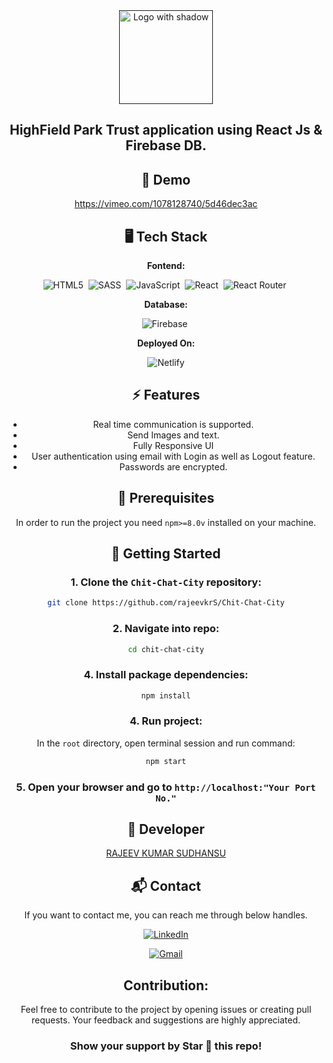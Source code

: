 <div align="center">

<!-- Title: -->
  <a href="" target="">
    <img src="https://github.com/rajeevkrS/Chit-Chat-City/assets/124420037/06e0b6a3-0436-44fd-953b-5383c7c099f1" height="150" alt="Logo with shadow">
  </a>

<!-- Short description: -->
<h2>HighField Park Trust application using React Js & Firebase DB.</h2>

## 🚀 Demo

https://vimeo.com/1078128740/5d46dec3ac
## 🖥️ Tech Stack

**Fontend:**

![HTML5](https://img.shields.io/badge/HTML5-E34F26?style=for-the-badge&logo=html5&logoColor=white)&nbsp;
![SASS](https://img.shields.io/badge/SASS-CC6699?style=for-the-badge&logo=sass&logoColor=white)&nbsp;
![JavaScript](https://img.shields.io/badge/JavaScript-323330?style=for-the-badge&logo=javascript&logoColor=F7DF1E)&nbsp;
![React](https://img.shields.io/badge/react_js-%2320232a.svg?style=for-the-badge&logo=react&logoColor=%2361DAFB)&nbsp;
![React Router](https://img.shields.io/badge/React_Router-CA4245?style=for-the-badge&logo=react-router&logoColor=white)&nbsp;

**Database:**

![Firebase](https://img.shields.io/badge/Firebase-4EA94B?style=for-the-badge&logo=firebase&logoColor=white)&nbsp;

**Deployed On:**

![Netlify](https://img.shields.io/badge/Netlify-00C7B7?style=for-the-badge&logo=Netlify&logoColor=black)

## ⚡️ Features

- Real time communication is supported.
- Send Images and text.
- Fully Responsive UI
- User authentication using email with Login as well as Logout feature.
- Passwords are encrypted.

## 📖 Prerequisites

In order to run the project you need `npm>=8.0v` installed on your machine.

## 🚩 Getting Started

### 1. Clone the `Chit-Chat-City` repository:

```bash
git clone https://github.com/rajeevkrS/Chit-Chat-City
```

### 2. Navigate into repo:

```bash
cd chit-chat-city
```



### 4. Install package dependencies:

```bash
npm install
```

### 4. Run project:

In the `root` directory, open terminal session and run command:

```bash
npm start
```

### 5. Open your browser and go to `http://localhost:"Your Port No."`

## 👤 Developer

[RAJEEV KUMAR SUDHANSU](https://github.com/rajeevkrS)

## 📬 Contact

If you want to contact me, you can reach me through below handles.

<a href="https://www.linkedin.com/in/rajeev-kumar-sudhansu/" target="_blank"><img src="https://img.shields.io/badge/LinkedIn-0077B5?style=for-the-badge&logo=linkedin&logoColor=white" alt="LinkedIn"/></a>

<a href="mailto:rajeevkumarr1221@gmail.com"><img  alt="Gmail" src="https://img.shields.io/badge/Gmail-D14836?style=for-the-badge&logo=gmail&logoColor=white" /></a>

## Contribution:

Feel free to contribute to the project by opening issues or creating pull requests. Your feedback and suggestions are highly appreciated.

### Show your support by Star 🌟 this repo!
